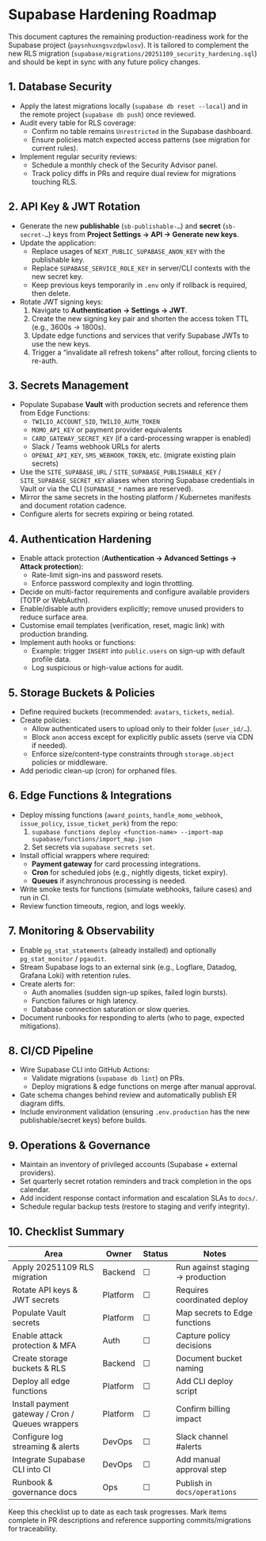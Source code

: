 # Supabase Hardening Roadmap

This document captures the remaining production-readiness work for the Supabase project (`paysnhuxngsvzdpwlosv`). It is tailored to complement the new RLS migration (`supabase/migrations/20251109_security_hardening.sql`) and should be kept in sync with any future policy changes.

## 1. Database Security
- Apply the latest migrations locally (`supabase db reset --local`) and in the remote project (`supabase db push`) once reviewed.
- Audit every table for RLS coverage:
  - Confirm no table remains `Unrestricted` in the Supabase dashboard.
  - Ensure policies match expected access patterns (see migration for current rules).
- Implement regular security reviews:
  - Schedule a monthly check of the Security Advisor panel.
  - Track policy diffs in PRs and require dual review for migrations touching RLS.

## 2. API Key & JWT Rotation
- Generate the new **publishable** (`sb-publishable-…`) and **secret** (`sb-secret-…`) keys from **Project Settings → API → Generate new keys**.
- Update the application:
  - Replace usages of `NEXT_PUBLIC_SUPABASE_ANON_KEY` with the publishable key.
  - Replace `SUPABASE_SERVICE_ROLE_KEY` in server/CLI contexts with the new secret key.
  - Keep previous keys temporarily in `.env` only if rollback is required, then delete.
- Rotate JWT signing keys:
  1. Navigate to **Authentication → Settings → JWT**.
  2. Create the new signing key pair and shorten the access token TTL (e.g., 3600s → 1800s).
  3. Update edge functions and services that verify Supabase JWTs to use the new keys.
  4. Trigger a “invalidate all refresh tokens” after rollout, forcing clients to re-auth.

## 3. Secrets Management
- Populate Supabase **Vault** with production secrets and reference them from Edge Functions:
  - `TWILIO_ACCOUNT_SID`, `TWILIO_AUTH_TOKEN`
  - `MOMO_API_KEY` or payment provider equivalents
  - `CARD_GATEWAY_SECRET_KEY` (if a card-processing wrapper is enabled)
  - Slack / Teams webhook URLs for alerts
  - `OPENAI_API_KEY`, `SMS_WEBHOOK_TOKEN`, etc. (migrate existing plain secrets)
- Use the `SITE_SUPABASE_URL` / `SITE_SUPABASE_PUBLISHABLE_KEY` / `SITE_SUPABASE_SECRET_KEY` aliases when storing Supabase credentials in Vault or via the CLI (`SUPABASE_*` names are reserved).
- Mirror the same secrets in the hosting platform / Kubernetes manifests and document rotation cadence.
- Configure alerts for secrets expiring or being rotated.

## 4. Authentication Hardening
- Enable attack protection (**Authentication → Advanced Settings → Attack protection**):
  - Rate-limit sign-ins and password resets.
  - Enforce password complexity and login throttling.
- Decide on multi-factor requirements and configure available providers (TOTP or WebAuthn).
- Enable/disable auth providers explicitly; remove unused providers to reduce surface area.
- Customise email templates (verification, reset, magic link) with production branding.
- Implement auth hooks or functions:
  - Example: trigger `INSERT` into `public.users` on sign-up with default profile data.
  - Log suspicious or high-value actions for audit.

## 5. Storage Buckets & Policies
- Define required buckets (recommended: `avatars`, `tickets`, `media`).
- Create policies:
  - Allow authenticated users to upload only to their folder (`user_id/…`).
  - Block `anon` access except for explicitly public assets (serve via CDN if needed).
  - Enforce size/content-type constraints through `storage.object` policies or middleware.
- Add periodic clean-up (cron) for orphaned files.

## 6. Edge Functions & Integrations
- Deploy missing functions (`award_points`, `handle_momo_webhook`, `issue_policy`, `issue_ticket_perk`) from the repo:
  1. `supabase functions deploy <function-name> --import-map supabase/functions/import_map.json`
  2. Set secrets via `supabase secrets set`.
- Install official wrappers where required:
  - **Payment gateway** for card processing integrations.
  - **Cron** for scheduled jobs (e.g., nightly digests, ticket expiry).
  - **Queues** if asynchronous processing is needed.
- Write smoke tests for functions (simulate webhooks, failure cases) and run in CI.
- Review function timeouts, region, and logs weekly.

## 7. Monitoring & Observability
- Enable `pg_stat_statements` (already installed) and optionally `pg_stat_monitor` / `pgaudit`.
- Stream Supabase logs to an external sink (e.g., Logflare, Datadog, Grafana Loki) with retention rules.
- Create alerts for:
  - Auth anomalies (sudden sign-up spikes, failed login bursts).
  - Function failures or high latency.
  - Database connection saturation or slow queries.
- Document runbooks for responding to alerts (who to page, expected mitigations).

## 8. CI/CD Pipeline
- Wire Supabase CLI into GitHub Actions:
  - Validate migrations (`supabase db lint`) on PRs.
  - Deploy migrations & edge functions on merge after manual approval.
- Gate schema changes behind review and automatically publish ER diagram diffs.
- Include environment validation (ensuring `.env.production` has the new publishable/secret keys) before builds.

## 9. Operations & Governance
- Maintain an inventory of privileged accounts (Supabase + external providers).
- Set quarterly secret rotation reminders and track completion in the ops calendar.
- Add incident response contact information and escalation SLAs to `docs/`.
- Schedule regular backup tests (restore to staging and verify integrity).

## 10. Checklist Summary

| Area | Owner | Status | Notes |
| --- | --- | --- | --- |
| Apply 20251109 RLS migration | Backend | ☐ | Run against staging → production |
| Rotate API keys & JWT secrets | Platform | ☐ | Requires coordinated deploy |
| Populate Vault secrets | Platform | ☐ | Map secrets to Edge functions |
| Enable attack protection & MFA | Auth | ☐ | Capture policy decisions |
| Create storage buckets & RLS | Backend | ☐ | Document bucket naming |
| Deploy all edge functions | Platform | ☐ | Add CLI deploy script |
| Install payment gateway / Cron / Queues wrappers | Platform | ☐ | Confirm billing impact |
| Configure log streaming & alerts | DevOps | ☐ | Slack channel #alerts |
| Integrate Supabase CLI into CI | DevOps | ☐ | Add manual approval step |
| Runbook & governance docs | Ops | ☐ | Publish in `docs/operations` |

Keep this checklist up to date as each task progresses. Mark items complete in PR descriptions and reference supporting commits/migrations for traceability.
